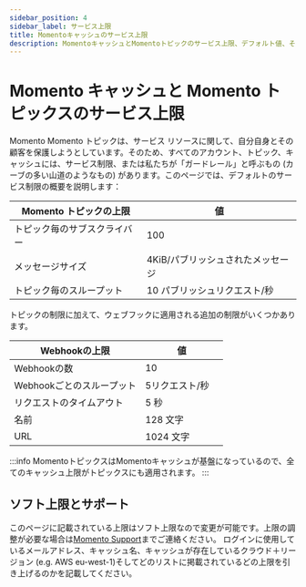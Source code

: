 ```yaml
---
sidebar_position: 4
sidebar_label: サービス上限
title: Momentoキャッシュのサービス上限
description: MomentoキャッシュとMomentoトピックのサービス上限、デフォルト値、そして変更が必要な時にどのように問い合わせるかを見てみましょう。
---
```


# Momento キャッシュと Momento トピックスのサービス上限

Momento
Momento トピックは、サービス リソースに関して、自分自身とその顧客を保護しようとしています。そのため、すべてのアカウント、トピック、キャッシュには、サービス制限、または私たちが「ガードレール」と呼ぶもの (カーブの多い山道のようなもの) があります。このページでは、デフォルトのサービス制限の概要を説明します：

| Momento トピックの上限       | 値                                  |
| ---------------------------- | ----------------------------------- |
| トピック毎のサブスクライバー | 100                                 |
| メッセージサイズ             | 4KiB/パブリッシュされたメッセージ |
| トピック毎のスループット     | 10 パブリッシュリクエスト/秒       |

トピックの制限に加えて、ウェブフックに適用される追加の制限がいくつかあります。

| Webhookの上限            | 値                                  |
| ---------------------------- | ----------------------------------- |
| Webhookの数       | 10                                |
| Webhookごとのスループット             | 5リクエスト/秒　|
| リクエストのタイムアウト     | 5 秒       |
| 名前     | 128 文字       |
| URL     | 1024 文字       |


:::info
MomentoトピックスはMomentoキャッシュが基盤になっているので、全てのキャッシュ上限がトピックスにも適用されます。
:::

## ソフト上限とサポート

このページに記載されている上限はソフト上限なので変更が可能です。上限の調整が必要な場合は[Momento Support](mailto:support@momentohq.com)までご連絡ください。
ログインに使用しているメールアドレス、キャッシュ名、キャッシュが存在しているクラウド＋リージョン (e.g. AWS eu-west-1)そしてどのリストに掲載されているどの上限を引き上げるのかを記載してください。

